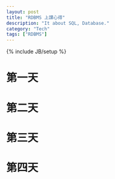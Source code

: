 ```yaml
---
layout: post
title: "RDBMS 上課心得"
description: "It about SQL, Database."
category: "Tech"
tags: ["RDBMS"]
---
```

{% include JB/setup %}

第一天
==

第二天
==

第三天
==

第四天
==
